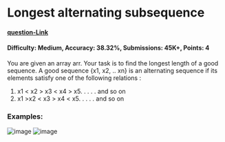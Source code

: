 # Longest alternating subsequence
#### [question-Link](https://www.geeksforgeeks.org/problems/longest-alternating-subsequence5951/1)
#### Difficulty: Medium, Accuracy: 38.32%, Submissions: 45K+, Points: 4
You are given an array arr. Your task is to find the longest length of a good sequence. A good sequence {x1, x2, .. xn} is an alternating sequence if its elements satisfy one of the following relations :
<br>
1.  x1 < x2 > x3 < x4 > x5. . . . . and so on  
2.  x1 >x2 < x3 > x4 < x5. . . . . and so on  

### Examples:
![image](https://github.com/user-attachments/assets/5c9edf2e-88ef-409d-b2db-ae4dd539d324)
![image](https://github.com/user-attachments/assets/2a932b13-5e41-4639-a929-f7c9bef70f32)
